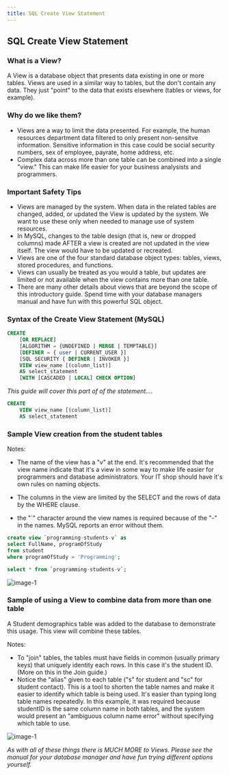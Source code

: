 ```yaml
---
title: SQL Create View Statement
---
```

## SQL Create View Statement

### What is a View?

A View is a database object that presents data existing in one or more tables. Views are used in a similar way to tables, but the don't contain any data. They just "point" to the data that exists elsewhere (tables or views, for example).

### Why do we like them?

* Views are a way to limit the data presented. For example, the human resources department data filtered to only present non-sensitve information. Sensitive information in this case could be social security numbers, sex of employee, payrate, home address, etc.
* Complex data across more than one table can be combined into a single "view." This can make life easier for your business analysists and programmers.

### Important Safety Tips
* Views are managed by the system. When data in the related tables are changed, added, or updated the View is updated by the system.  We want to use these only when needed to manage use of system resources.
* In MySQL, changes to the table design (that is, new or dropped columns) made AFTER a view is created are not updated in the view itself. The view would have to be updated or recreated.
* Views are one of the four standard database object types: tables, views, stored procedures, and functions.  
* Views can usually be treated as you would a table, but updates are limited or not available when the view contains more than one table.
* There are many other details about views that are beyond the scope of this introductory guide. Spend time with your database managers manual and have fun with this powerful SQL object.

### Syntax of the Create View Statement (MySQL)

```sql
CREATE
    [OR REPLACE]
    [ALGORITHM = {UNDEFINED | MERGE | TEMPTABLE}]
    [DEFINER = { user | CURRENT_USER }]
    [SQL SECURITY { DEFINER | INVOKER }]
    VIEW view_name [(column_list)]
    AS select_statement
	[WITH [CASCADED | LOCAL] CHECK OPTION]
```

*This guide will cover this part of of the statement....*

```sql
CREATE
    VIEW view_name [(column_list)]
    AS select_statement
```

### Sample View creation from the student tables

Notes:

* The name of the view has a "v" at the end.  It's recommended that the view name indicate that it's a view in some way to make life easier for programmers and database administrators. Your IT shop should have it's own rules on naming objects.

* The columns in the view are limited by the SELECT and the rows of data by the WHERE clause.

* the "\`" character around the view names is required because of the "-" in the names. MySQL reports an error without them.

```sql
create view `programming-students-v` as
select FullName, programOfStudy 
from student 
where programOfStudy = 'Programming';

select * from `programming-students-v`;
```

![image-1](https://github.com/SteveChevalier/guide-images/blob/master/create-view-statement01.JPG?raw=true)

### Sample of using a View to combine data from more than one table

A Student demographics table was added to the database to demonstrate this usage. This view will combine these tables.

Notes:

* To "join" tables, the tables must have fields in common (usually primary keys) that uniquely identity each rows. In this case it's the student ID. (More on this in the Join guide.)
* Notice the "alias" given to each table ("s" for student and "sc" for student contact). This is a tool to shorten the table names and make it easier to identify which table is being used. It's easier than typing long table names repeatedly. In this example, it was required because studentID is the same column name in both tables, and the system would present an "ambiguous column name error" without specifying which table to use.

![image-1](https://github.com/SteveChevalier/guide-images/blob/master/create-view-statement02.JPG?raw=true)

*As with all of these things there is MUCH MORE to Views.  Please see the manual for your database manager and have fun trying different options yourself.*

